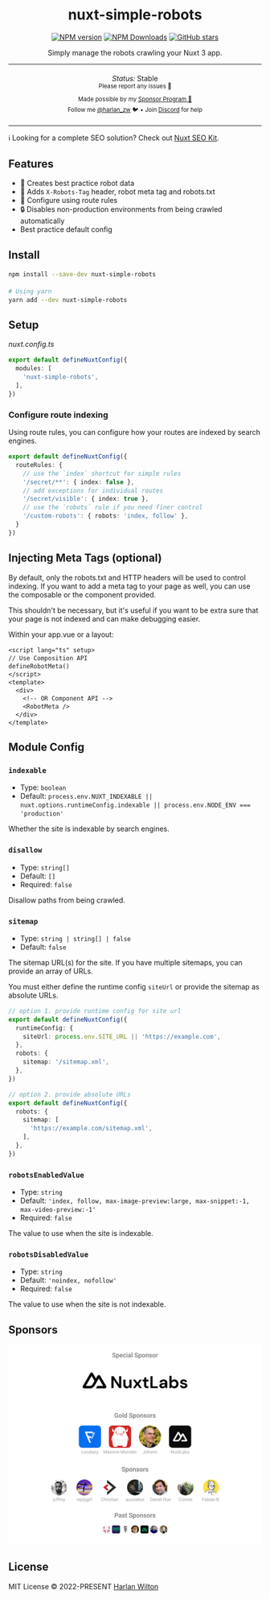 <h1 align='center'>nuxt-simple-robots</h1>

<p align="center">
<a href='https://github.com/harlan-zw/nuxt-simple-robots/actions/workflows/test.yml'>
</a>
<a href="https://www.npmjs.com/package/nuxt-simple-robots" target="__blank"><img src="https://img.shields.io/npm/v/nuxt-simple-robots?style=flat&colorA=002438&colorB=28CF8D" alt="NPM version"></a>
<a href="https://www.npmjs.com/package/nuxt-simple-robots" target="__blank"><img alt="NPM Downloads" src="https://img.shields.io/npm/dm/nuxt-simple-robots?flat&colorA=002438&colorB=28CF8D"></a>
<a href="https://github.com/harlan-zw/nuxt-simple-robots" target="__blank"><img alt="GitHub stars" src="https://img.shields.io/github/stars/harlan-zw/nuxt-simple-robots?flat&colorA=002438&colorB=28CF8D"></a>
</p>


<p align="center">
Simply manage the robots crawling your Nuxt 3 app.
</p>

<p align="center">
<table>
<tbody>
<td align="center">
<img width="800" height="0" /><br>
<i>Status:</i> Stable</b> <br>
<sup> Please report any issues 🐛</sup><br>
<sub>Made possible by my <a href="https://github.com/sponsors/harlan-zw">Sponsor Program 💖</a><br> Follow me <a href="https://twitter.com/harlan_zw">@harlan_zw</a> 🐦 • Join <a href="https://discord.gg/275MBUBvgP">Discord</a> for help</sub><br>
<img width="800" height="0" />
</td>
</tbody>
</table>
</p>

ℹ️ Looking for a complete SEO solution? Check out [Nuxt SEO Kit](https://github.com/harlan-zw/nuxt-seo-kit).

## Features

- 🤖 Creates best practice robot data
- 🗿 Adds `X-Robots-Tag` header, robot meta tag and robots.txt
- 🔄 Configure using route rules
- 🔒 Disables non-production environments from being crawled automatically
- Best practice default config

## Install

```bash
npm install --save-dev nuxt-simple-robots

# Using yarn
yarn add --dev nuxt-simple-robots
```

## Setup

_nuxt.config.ts_

```ts
export default defineNuxtConfig({
  modules: [
    'nuxt-simple-robots',
  ],
})
```

### Configure route indexing

Using route rules, you can configure how your routes are indexed by search engines.

```ts
export default defineNuxtConfig({
  routeRules: {
    // use the `index` shortcut for simple rules
    '/secret/**': { index: false },
    // add exceptions for individual routes
    '/secret/visible': { index: true },
    // use the `robots` rule if you need finer control
    '/custom-robots': { robots: 'index, follow' },
  }
})
```

## Injecting Meta Tags (optional)

By default, only the robots.txt and HTTP headers will be used to control indexing. If you want to add a meta tag to your page as well,
you can use the composable or the component provided.

This shouldn't be necessary, but it's useful if you want to be extra sure that your page is not indexed and can make debugging easier.

Within your app.vue or a layout:

```vue
<script lang="ts" setup>
// Use Composition API
defineRobotMeta()
</script>
<template>
  <div>
    <!-- OR Component API -->
    <RobotMeta />
  </div>
</template>
```

## Module Config

### `indexable`

- Type: `boolean`
- Default: `process.env.NUXT_INDEXABLE || nuxt.options.runtimeConfig.indexable || process.env.NODE_ENV === 'production'`

Whether the site is indexable by search engines.

### `disallow`

- Type: `string[]`
- Default: `[]`
- Required: `false`

Disallow paths from being crawled.

### `sitemap`

- Type: `string | string[] | false`
- Default: `false`

The sitemap URL(s) for the site. If you have multiple sitemaps, you can provide an array of URLs. 

You must either define the runtime config `siteUrl` or provide the sitemap as absolute URLs.

```ts
// option 1. provide runtime config for site url
export default defineNuxtConfig({
  runtimeConfig: {
    siteUrl: process.env.SITE_URL || 'https://example.com',
  },
  robots: {
    sitemap: '/sitemap.xml',
  },
})
```

```ts
// option 2. provide absolute URLs
export default defineNuxtConfig({
  robots: {
    sitemap: [
      'https://example.com/sitemap.xml',
    ],
  },
})
```

### `robotsEnabledValue`

- Type: `string`
- Default: `'index, follow, max-image-preview:large, max-snippet:-1, max-video-preview:-1'`
- Required: `false`

The value to use when the site is indexable.

### `robotsDisabledValue`

- Type: `string`
- Default: `'noindex, nofollow'`
- Required: `false`

The value to use when the site is not indexable.

## Sponsors

<p align="center">
  <a href="https://raw.githubusercontent.com/harlan-zw/static/main/sponsors.svg">
    <img src='https://raw.githubusercontent.com/harlan-zw/static/main/sponsors.svg'/>
  </a>
</p>


## License

MIT License © 2022-PRESENT [Harlan Wilton](https://github.com/harlan-zw)
